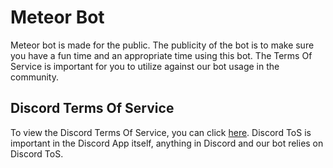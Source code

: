 # Meteor Bot

Meteor bot is made for the public. The publicity of the bot is to make sure you have a fun time and an appropriate time using this bot. The Terms Of Service is important for you to utilize against our bot usage in the community.

## Discord Terms Of Service

To view the Discord Terms Of Service, you can click [here](https://discord.com/terms). Discord ToS is important in the Discord App itself, anything in Discord and our bot relies on Discord ToS.

```Meteor ToS coming soon...
```
